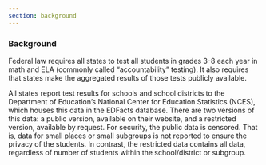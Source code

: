 ```yaml
---
section: background
---
```

<h3>Background</h3>

Federal law requires all states to test all students in grades 3-8 each year in math and ELA (commonly called “accountability” testing). It also requires that states make the aggregated results of those tests publicly available.
 
All states report test results for schools and school districts to the Department of Education’s National Center for Education Statistics (NCES), which houses this data in the EDFacts database. There are two versions of this data: a public version, available on their website, and a restricted version, available by request. For security, the public data is censored. That is, data for small places or small subgroups is not reported to ensure the privacy of the students. In contrast, the restricted data contains all data, regardless of number of students within the school/district or subgroup. 